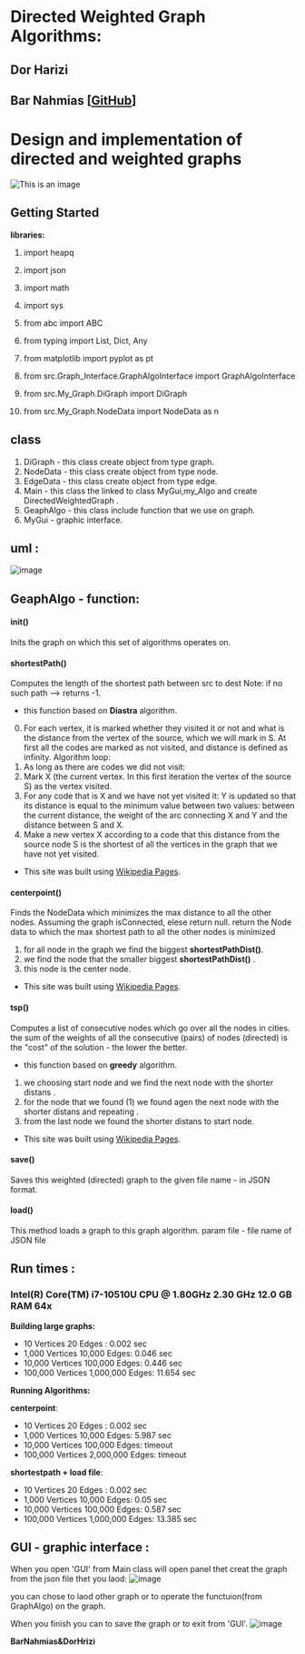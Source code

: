 # Directed Weighted Graph Algorithms:                                                                
## Dor Harizi
## Bar Nahmias [[GitHub](https://github.com/BarNahmias)]

# Design and implementation of directed and weighted graphs 

![This is an image](https://user-images.githubusercontent.com/92825016/145035678-cd125e45-64d7-4055-91bb-646ddfbf99ba.png)  

## Getting Started
**libraries:** 
1. import heapq
2. import json
3. import math
4. import sys
5. from abc import ABC
6. from typing import List, Dict, Any
7. from matplotlib import pyplot as pt

8. from src.Graph_Interface.GraphAlgoInterface import GraphAlgoInterface
9. from src.My_Graph.DiGraph import DiGraph
10. from src.My_Graph.NodeData import NodeData as n

## class
1. DiGraph - this class create object from type graph.
2. NodeData - this class create object from type node.
3. EdgeData - this class create object from type edge.
4. Main -  this class the linked to class MyGui,my_Algo and create DirectedWeightedGraph  .
5. GeaphAlgo - this class include  function that we use on graph.
7. MyGui - graphic interface.


## uml :
![image](https://user-images.githubusercontent.com/92825016/147459626-3b932f75-a56a-48b7-95c9-e204352a13e3.png)  


## GeaphAlgo - function:
#### **init()**
Inits the graph on which this set of algorithms operates on.


#### **shortestPath()**
Computes the length of the shortest path between src to dest
Note: if no such path --> returns -1.
 - this function based on **Diastra** algorithm. 
0. For each vertex, it is marked whether they visited it or not and what is the distance from the vertex of the source, which we will mark in S. At first all the codes are marked as not visited, and distance is defined as infinity.
Algorithm loop:
1. As long as there are codes we did not visit:
2. Mark X (the current vertex. In this first iteration the vertex of the source S) as the vertex visited.
3. For any code that is X and we have not yet visited it:
Y is updated so that its distance is equal to the minimum value between two values: between the current distance, the weight of the arc connecting X and Y and the distance between S and X.
4. Make a new vertex X according to a code that this distance from the source node S is the shortest of all the vertices in the graph that we have not yet visited.
* This site was built using [Wikipedia Pages](https://en.wikipedia.org/wiki/Dijkstra%27s_algorithm).

#### **centerpoint()**
 Finds the NodeData which minimizes the max distance to all the other nodes.
 Assuming the graph isConnected, elese return null. 
 return the Node data to which the max shortest path to all the other nodes is minimized
1. for all node in the graph we find the biggest **shortestPathDist()**.
2. we find the node that the smaller  biggest **shortestPathDist()** .
3. this node is the center node. 
* This site was built using [Wikipedia Pages]( https://en.wikipedia.org/wiki/Graph_center).

#### **tsp()**
Computes a list of consecutive nodes which go over all the nodes in cities.
the sum of the weights of all the consecutive (pairs) of nodes (directed) is the "cost" of the solution -
the lower the better.
  - this function based on **greedy** algorithm. 
1. we choosing start node and we find the next node  with the shorter distans .
2. for the node that we found (1) we found agen the next node  with the shorter distans and repeating .
3. from the last node we found the shorter distans to start node. 
* This site was built using [Wikipedia Pages]( https://en.wikipedia.org/wiki/Travelling_salesman_problem).

#### **save()**
 Saves this weighted (directed) graph to the given
 file name - in JSON format.
#### **load()**
This method loads a graph to this graph algorithm.
param file - file name of JSON file

## Run times  :
### Intel(R) Core(TM) i7-10510U CPU @ 1.80GHz   2.30 GHz 12.0 GB RAM 64x

**Building large graphs:**
- 10 Vertices 20 Edges : 0.002 sec
- 1,000 Vertices 10,000 Edges: 0.046 sec
- 10,000 Vertices 100,000 Edges: 0.446 sec
- 100,000 Vertices 1,000,000 Edges: 11.654 sec

**Running Algorithms:**

**centerpoint**:

- 10 Vertices 20 Edges : 0.002 sec
- 1,000 Vertices 10,000 Edges: 5.987 sec
- 10,000 Vertices 100,000 Edges: timeout
- 100,000 Vertices 2,000,000 Edges: timeout

**shortestpath + load file**:

- 10 Vertices 20 Edges : 0.002 sec
- 1,000 Vertices 10,000 Edges: 0.05 sec
- 10,000 Vertices 100,000 Edges: 0.587 sec
- 100,000 Vertices 1,000,000 Edges: 13.385 sec

## GUI - graphic interface :
When you open 'GUI' from Main class will open panel thet creat the graph from the json file thet you laod:
![image](https://user-images.githubusercontent.com/92825016/147473194-ee0c4908-db46-4f1f-a75d-68ee6f08a048.png)

you can chose to laod other graph or to operate the functuion(from GraphAlgo) on the graph.

When you finish you can to save the graph or to exit from 'GUI'.
![image](https://user-images.githubusercontent.com/92825016/147473376-3886c907-eca3-4b27-a87f-70bcc1b06bba.png)



**BarNahmias&DorHrizi**
